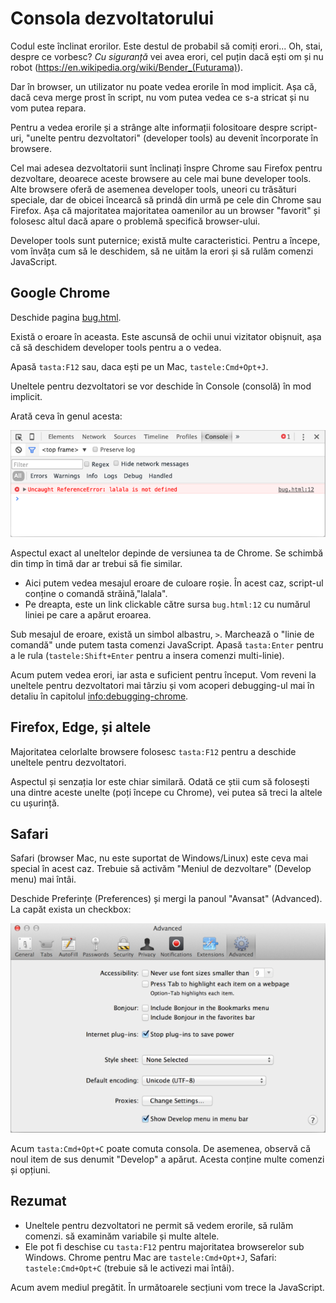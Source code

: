 # Consola dezvoltatorului

Codul este înclinat erorilor. Este destul de probabil să comiți erori... Oh, stai, despre ce vorbesc? *Cu siguranță* vei avea erori, cel puțin dacă ești om și nu robot (https://en.wikipedia.org/wiki/Bender_(Futurama)).

Dar în browser, un utilizator nu poate vedea erorile în mod implicit. Așa că, dacă ceva merge prost în script, nu vom putea vedea ce s-a stricat și nu vom putea repara.

Pentru a vedea erorile și a strânge alte informații folositoare despre script-uri, "unelte pentru dezvoltatori" (developer tools) au devenit încorporate în browsere.

Cel mai adesea dezvoltatorii sunt înclinați înspre Chrome sau Firefox pentru dezvoltare, deoarece aceste browsere au cele mai bune developer tools. Alte browsere oferă de asemenea developer tools, uneori cu trăsături speciale, dar de obicei încearcă să prindă din urmă pe cele din Chrome sau Firefox. Așa că majoritatea majoritatea oamenilor au un browser "favorit" și folosesc altul dacă apare o problemă specifică browser-ului.

Developer tools sunt puternice; există multe caracteristici. Pentru a începe, vom învăța cum să le deschidem, să ne uităm la erori și să rulăm comenzi JavaScript.

## Google Chrome

Deschide pagina [bug.html](bug.html).

Există o eroare în aceasta. Este ascunsă de ochii unui vizitator obișnuit, așa că să deschidem developer tools pentru a o vedea.

Apasă `tasta:F12` sau, daca ești pe un Mac, `tastele:Cmd+Opt+J`.

Uneltele pentru dezvoltatori se vor deschide în Console (consolă) în mod implicit.

Arată ceva în genul acesta:

![chrome](chrome.png)

Aspectul exact al uneltelor depinde de versiunea ta de Chrome. Se schimbă din timp în timă dar ar trebui să fie similar.

- Aici putem vedea mesajul eroare de culoare roșie. În acest caz, script-ul conține o comandă străină,"lalala".
- Pe dreapta, este un link clickable către sursa `bug.html:12` cu numărul liniei pe care a apărut eroarea.

Sub mesajul de eroare, există un simbol albastru, `>`. Marchează o "linie de comandă" unde putem tasta comenzi JavaScript. Apasă `tasta:Enter` pentru a le rula (`tastele:Shift+Enter` pentru a insera comenzi multi-linie).

Acum putem vedea erori, iar asta e suficient pentru început. Vom reveni la uneltele pentru dezvoltatori mai târziu și vom acoperi debugging-ul mai în detaliu în capitolul <info:debugging-chrome>.

## Firefox, Edge, și altele

Majoritatea celorlalte browsere folosesc `tasta:F12` pentru a deschide uneltele pentru dezvoltatori.

Aspectul și senzația lor este chiar similară. Odată ce știi cum să folosești una dintre aceste unelte (poți începe cu Chrome), vei putea să treci la altele cu ușurință.

## Safari

Safari (browser Mac, nu este suportat de Windows/Linux) este ceva mai special în acest caz. Trebuie să activăm "Meniul de dezvoltare" (Develop menu) mai întâi.

Deschide Preferințe (Preferences) și mergi la panoul "Avansat" (Advanced). La capăt exista un checkbox:

![safari](safari.png)

Acum `tasta:Cmd+Opt+C` poate comuta consola. De asemenea, observă că noul item de sus denumit "Develop" a apărut. Acesta conține multe comenzi și opțiuni.

## Rezumat

- Uneltele pentru dezvoltatori ne permit să vedem erorile, să rulăm comenzi. să examinăm variabile și multe altele.
- Ele pot fi deschise cu `tasta:F12` pentru majoritatea browserelor sub Windows. Chrome pentru Mac are `tastele:Cmd+Opt+J`, Safari: `tastele:Cmd+Opt+C` (trebuie să le activezi mai întâi).

Acum avem mediul pregătit. În următoarele secțiuni vom trece la JavaScript.